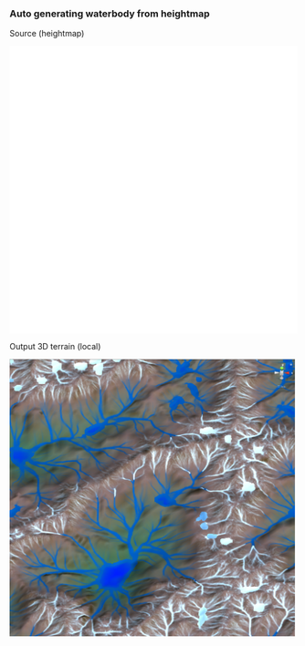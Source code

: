 ### Auto generating waterbody from heightmap

Source (heightmap)

<img src= "https://github.com/guotata1996/TerrainGeneration/raw/waterbody/Assets/DoubleBasin_big.png" align=center />

Output 3D terrain (local)

<img src="https://github.com/guotata1996/TerrainGeneration/raw/waterbody/cover.png" width="500" hegiht="500" align=center />
